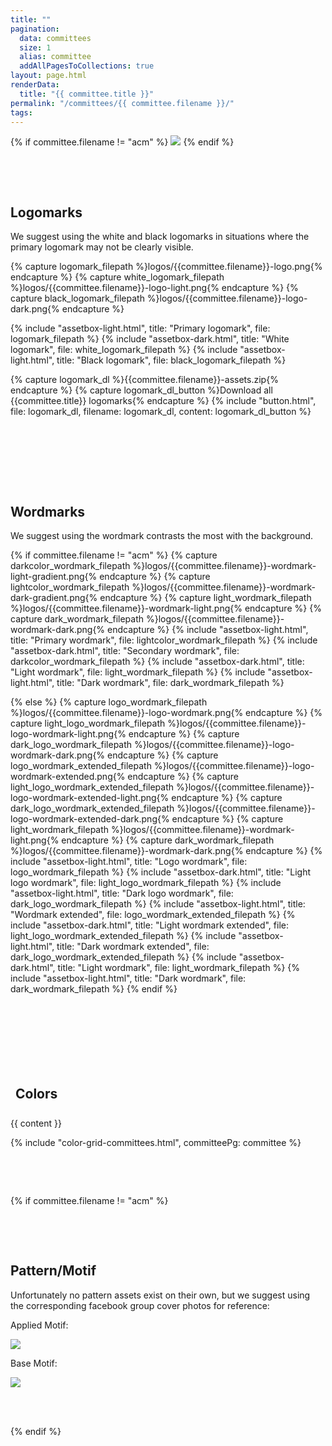 ```yaml
---
title: ""
pagination:
  data: committees
  size: 1
  alias: committee
  addAllPagesToCollections: true
layout: page.html
renderData:
  title: "{{ committee.title }}"
permalink: "/committees/{{ committee.filename }}/"
tags:
---
```



  {% if committee.filename != "acm" %}
  <img class="image-full-width" src="{{ site.baseurl }}/assets/logos/{{ committee.filename }}-motif-applied.png">
  {% endif %}

  <div style="padding-bottom: 3rem; padding-top: 3rem;">
  <h2>Logomarks</h2>
  <p>We suggest using the white and black logomarks in situations where the primary logomark may not be clearly visible.</p>
  {% capture logomark_filepath %}logos/{{committee.filename}}-logo.png{% endcapture %}
  {% capture white_logomark_filepath %}logos/{{committee.filename}}-logo-light.png{% endcapture %}
  {% capture black_logomark_filepath %}logos/{{committee.filename}}-logo-dark.png{% endcapture %}

{% include "assetbox-light.html", title: "Primary logomark", file: logomark_filepath %}
{% include "assetbox-dark.html", title: "White logomark", file: white_logomark_filepath %}
{% include "assetbox-light.html", title: "Black logomark", file: black_logomark_filepath %}

{% capture logomark_dl %}{{committee.filename}}-assets.zip{% endcapture %}
{% capture logomark_dl_button %}Download all {{committee.title}} logomarks{% endcapture %}
{% include "button.html", file: logomark_dl, filename: logomark_dl, content: logomark_dl_button %}

</div>

<div style="padding-bottom: 3rem; padding-top: 3rem;">
  <h2>Wordmarks</h2>
  <p>We suggest using the wordmark contrasts the most with the background.</p>
{% if committee.filename != "acm" %}
{% capture darkcolor_wordmark_filepath %}logos/{{committee.filename}}-wordmark-light-gradient.png{% endcapture %} 
{% capture lightcolor_wordmark_filepath %}logos/{{committee.filename}}-wordmark-dark-gradient.png{% endcapture %}
{% capture light_wordmark_filepath %}logos/{{committee.filename}}-wordmark-light.png{% endcapture %}
{% capture dark_wordmark_filepath %}logos/{{committee.filename}}-wordmark-dark.png{% endcapture %}
{% include "assetbox-light.html", title: "Primary wordmark", file: lightcolor_wordmark_filepath %}
{% include "assetbox-dark.html", title: "Secondary wordmark", file: darkcolor_wordmark_filepath %}
{% include "assetbox-dark.html", title: "Light wordmark", file: light_wordmark_filepath %}
{% include "assetbox-light.html", title: "Dark wordmark", file: dark_wordmark_filepath %}

{% else %}
{% capture logo_wordmark_filepath %}logos/{{committee.filename}}-logo-wordmark.png{% endcapture %}
{% capture light_logo_wordmark_filepath %}logos/{{committee.filename}}-logo-wordmark-light.png{% endcapture %}
{% capture dark_logo_wordmark_filepath %}logos/{{committee.filename}}-logo-wordmark-dark.png{% endcapture %}
{% capture logo_wordmark_extended_filepath %}logos/{{committee.filename}}-logo-wordmark-extended.png{% endcapture %}
{% capture light_logo_wordmark_extended_filepath %}logos/{{committee.filename}}-logo-wordmark-extended-light.png{% endcapture %}
{% capture dark_logo_wordmark_extended_filepath %}logos/{{committee.filename}}-logo-wordmark-extended-dark.png{% endcapture %}
{% capture light_wordmark_filepath %}logos/{{committee.filename}}-wordmark-light.png{% endcapture %}
{% capture dark_wordmark_filepath %}logos/{{committee.filename}}-wordmark-dark.png{% endcapture %}
{% include "assetbox-light.html", title: "Logo wordmark", file: logo_wordmark_filepath %}
{% include "assetbox-dark.html", title: "Light logo wordmark", file: light_logo_wordmark_filepath %}
{% include "assetbox-light.html", title: "Dark logo wordmark", file: dark_logo_wordmark_filepath %}
{% include "assetbox-light.html", title: "Wordmark extended", file: logo_wordmark_extended_filepath %}
{% include "assetbox-dark.html", title: "Light wordmark extended", file: light_logo_wordmark_extended_filepath %}
{% include "assetbox-light.html", title: "Dark wordmark extended", file: dark_logo_wordmark_extended_filepath %}
{% include "assetbox-dark.html", title: "Light wordmark", file: light_wordmark_filepath %}
{% include "assetbox-light.html", title: "Dark wordmark", file: dark_wordmark_filepath %}
{% endif %}

</div>

<div style="padding-bottom: 3rem; padding-top: 3rem;">
  <h2 style="padding: 0.5rem;">Colors</h2>
  {{ content }}

{% include "color-grid-committees.html", committeePg: committee %}

</div>

{% if committee.filename != "acm" %}

<div style="padding-bottom: 3rem; padding-top: 3rem;">
  <h2>Pattern/Motif</h2>
  <p>Unfortunately no pattern assets exist on their own, but we suggest using the corresponding facebook group cover photos for reference:</p>
  <p>Applied Motif:<p>
  <img class="image-full-width" id="bottom-img" src="{{ site.baseurl }}/assets/logos/{{ committee.filename }}-motif-applied.png">
  <p>Base Motif:<p>
  <img class="image-full-width" id="bottom-img" src="{{ site.baseurl }}/assets/logos/{{ committee.filename }}-motif-base.png">
</div>
{% endif %}


